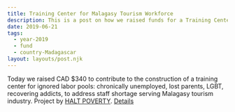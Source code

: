 ```yaml
---
title: Training Center for Malagasy Tourism Workforce
description: This is a post on how we raised funds for a Training Center in Madagascar.
date: 2019-06-21
tags:
  - year-2019
  - fund
  - country-Madagascar
layout: layouts/post.njk
---
```

Today we raised CAD $340 to contribute to the construction of a training center for ignored labor pools: chronically unemployed, lost parents, LGBT, recovering addicts, to address staff shortage serving Malagasy tourism industry. Project by [HALT POVERTY](https://www.mg-haltpoverty.org/). [Details](https://www.globalgiving.org/projects/help-finish-anay-center/)
